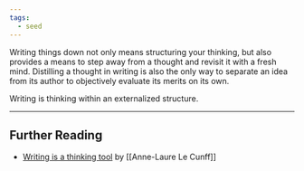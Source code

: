 ```yaml
---
tags:
  - seed
---
```

Writing things down not only means structuring your thinking, but also provides a means to step away from a thought and revisit it with a fresh mind. Distilling a thought in writing is also the only way to separate an idea from its author to objectively evaluate its merits on its own.

Writing is thinking within an externalized structure.

---
## Further Reading

* [Writing is a thinking tool](https://nesslabs.com/writing-thinking-tool) by [[Anne-Laure Le Cunff]]